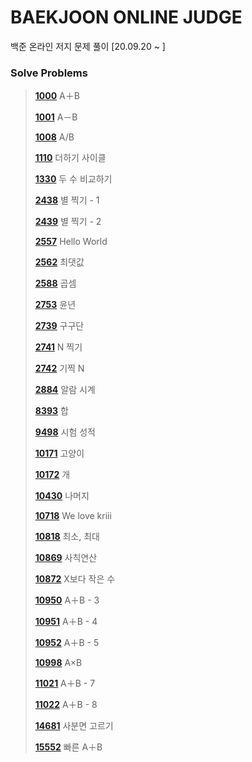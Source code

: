 # BAEKJOON ONLINE JUDGE
백준 온라인 저지 문제 풀이 [20.09.20  ~ ]

### Solve Problems

> **[1000](1000-1099/1000.c)** A＋B
>
> **[1001](1000-1099/1001.c)** A－B
>
> **[1008](1000-1099/1008.c)** A/B
>
> **[1110](1100-1199/1110.c)** 더하기 사이클
>
> **[1330](1300-1399/1330.c)** 두 수 비교하기
>
> **[2438](2400-2499/2438.c)** 별 찍기 - 1
>
> **[2439](2400-2499/2439.c)** 별 찍기 - 2
>
> **[2557](2500-2599/2557.c)** Hello World
>
> **[2562](2500-2599/2562.c)** 최댓값
>
> **[2588](2500-2599/2588.c)** 곱셈
>
> **[2753](2700-2799/2753.c)** 윤년
>
> **[2739](2700-2799/2739.c)** 구구단
>
> **[2741](2700-2799/2741.c)** N 찍기
>
> **[2742](2700-2799/2742.c)** 기찍 N
>
> **[2884](2800-2899/2884.c)** 알람 시계
>
> **[8393](8300-8399/8393.c)** 합
>
> **[9498](9400-9499/9498.c)** 시험 성적
>
> [**10171**](10100-10199/10171.c) 고양이
>
> **[10172](10100-10199/10172.c)** 개
>
> **[10430](10400-10499/10430.c)** 나머지
>
> [**10718**](10700-10799/10718.c) We love kriii
>
> **[10818](10800-10899/10818.c)** 최소, 최대
>
> **[10869](10800-10899/10869.c)** 사칙연산
>
> **[10872](10800-10899/10872.c)** X보다 작은 수
>
> **[10950](10900-10999/10950.c)** A＋B - 3
>
> **[10951](10900-10999/10951.c)** A＋B - 4
>
> **[10952](10900-10999/10952.c)** A＋B - 5
>
> **[10998](10900-10999/10998.c)** A×B
>
> **[11021](11000-11099/11021.c)** A＋B - 7
>
> **[11022](11000-11099/11022.c)** A＋B - 8
>
> **[14681](14600-14699/14681.c)** 사분면 고르기
>
> **[15552](15500-15599/15552.c)** 빠른 A＋B

